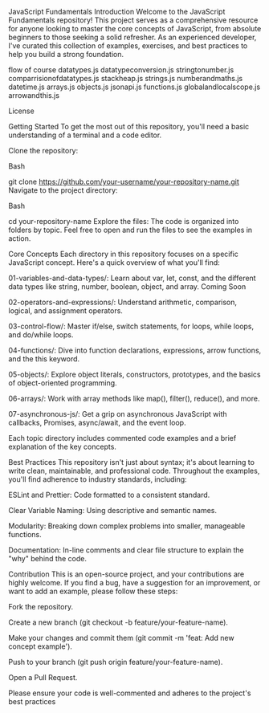 JavaScript Fundamentals
Introduction
Welcome to the JavaScript Fundamentals repository! This project serves as a comprehensive resource for anyone looking to master the core concepts of JavaScript, from absolute beginners to those seeking a solid refresher. As an experienced developer, I've curated this collection of examples, exercises, and best practices to help you build a strong foundation.

flow of course
datatypes.js
datatypeconversion.js
stringtonumber.js
comparrisionofdatatypes.js
stackheap.js
strings.js
numberandmaths.js
datetime.js
arrays.js
objects.js
jsonapi.js
functions.js
globalandlocalscope.js
arrowandthis.js


License

Getting Started
To get the most out of this repository, you'll need a basic understanding of a terminal and a code editor.

Clone the repository:

Bash

git clone https://github.com/your-username/your-repository-name.git
Navigate to the project directory:

Bash

cd your-repository-name
Explore the files: The code is organized into folders by topic. Feel free to open and run the files to see the examples in action.

Core Concepts
Each directory in this repository focuses on a specific JavaScript concept. Here's a quick overview of what you'll find:

01-variables-and-data-types/: Learn about var, let, const, and the different data types like string, number, boolean, object, and array.
Coming Soon

02-operators-and-expressions/: Understand arithmetic, comparison, logical, and assignment operators.

03-control-flow/: Master if/else, switch statements, for loops, while loops, and do/while loops.

04-functions/: Dive into function declarations, expressions, arrow functions, and the this keyword.

05-objects/: Explore object literals, constructors, prototypes, and the basics of object-oriented programming.

06-arrays/: Work with array methods like map(), filter(), reduce(), and more.

07-asynchronous-js/: Get a grip on asynchronous JavaScript with callbacks, Promises, async/await, and the event loop.

Each topic directory includes commented code examples and a brief explanation of the key concepts.

Best Practices
This repository isn't just about syntax; it's about learning to write clean, maintainable, and professional code. Throughout the examples, you'll find adherence to industry standards, including:

ESLint and Prettier: Code formatted to a consistent standard.

Clear Variable Naming: Using descriptive and semantic names.

Modularity: Breaking down complex problems into smaller, manageable functions.

Documentation: In-line comments and clear file structure to explain the "why" behind the code.

Contribution
This is an open-source project, and your contributions are highly welcome. If you find a bug, have a suggestion for an improvement, or want to add an example, please follow these steps:

Fork the repository.

Create a new branch (git checkout -b feature/your-feature-name).

Make your changes and commit them (git commit -m 'feat: Add new concept example').

Push to your branch (git push origin feature/your-feature-name).

Open a Pull Request.

Please ensure your code is well-commented and adheres to the project's best practices
